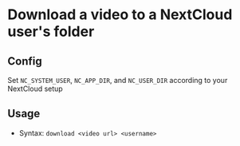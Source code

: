 # Download a video to a NextCloud user's folder
## Config
Set `NC_SYSTEM_USER`, `NC_APP_DIR`, and `NC_USER_DIR` according to your NextCloud setup
## Usage
* Syntax: `download <video url> <username>`
